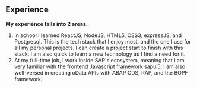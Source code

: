 ## Experience
**My experience falls into 2 areas.**
1. In school I learned ReactJS, NodeJS, HTML5, CSS3, expressJS, and Postgresql. This is the tech stack that I enjoy most, and the one I use for all my personal projects. I can create a project start to finish with this stack. I am also quick to learn a new technology as I find a need for it.
2. At my full-time job, I work inside SAP's ecosystem, meaning that I am very familiar with the frontend Javascript framework sapui5. I am also well-versed in creating oData APIs with ABAP CDS, RAP, and the BOPF framework.
